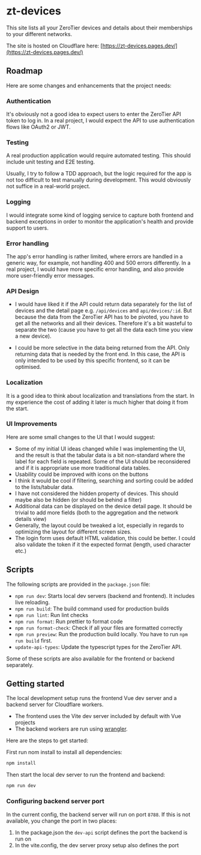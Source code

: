 # zt-devices

This site lists all your ZeroTier devices and details about their memberships to your different networks.

The site is hosted on Cloudflare here: [https://zt-devices.pages.dev/](https://zt-devices.pages.dev/)

## Roadmap

Here are some changes and enhancements that the project needs:

### Authentication

It's obviously not a good idea to expect users to enter the ZeroTier API token to log in. In a real project, I would expect the API to use authentication flows like OAuth2 or JWT.

### Testing

A real production application would require automated testing. This should include unit testing and E2E testing.

Usually, I try to follow a TDD approach, but the logic required for the app is not too difficult to test manually during development. This would obviously not suffice in a real-world project.

### Logging

I would integrate some kind of logging service to capture both frontend and backend exceptions in order to monitor the application's health and provide support to users.

### Error handling

The app's error handling is rather limited, where errors are handled in a generic way, for example, not handling 400 and 500 errors differently. In a real project, I would have more specific error handling, and also provide more user-friendly error messages.

### API Design

- I would have liked it if the API could return data separately for the list of devices and the detail page e.g. `/api/devices` and `api/devices/:id`. But because the data from the ZeroTier API has to be pivoted, you have to get all the networks and all their devices. Therefore it's a bit wasteful to separate the two (cause you have to get all the data each time you view a new device).

- I could be more selective in the data being returned from the API. Only returning data that is needed by the front end. In this case, the API is only intended to be used by this specific frontend, so it can be optimised.

### Localization

It is a good idea to think about localization and translations from the start. In my experience the cost of adding it later is much higher that doing it from the start.

### UI Improvements

Here are some small changes to the UI that I would suggest:

- Some of my initial UI ideas changed while I was implementing the UI, and the result is that the tabular data is a bit non-standard where the label for each field is repeated. Some of the UI should be reconsidered and if it is appropriate use more traditional data tables.
- Usability could be improved with icons on the buttons
- I think it would be cool if filtering, searching and sorting could be added to the lists/tabular data.
- I have not considered the hidden property of devices. This should maybe also be hidden (or should be behind a filter)
- Additional data can be displayed on the device detail page. It should be trivial to add more fields (both to the aggregation and the network details view)
- Generally, the layout could be tweaked a lot, especially in regards to optimizing the layout for different screen sizes.
- The login form uses default HTML validation, this could be better. I could also validate the token if it the expected format (length, used character etc.)

## Scripts

The following scripts are provided in the `package.json` file:

- `npm run dev`: Starts local dev servers (backend and frontend). It includes live reloading.
- `npm run build`: The build command used for production builds
- `npm run lint`: Run lint checks
- `npm run format`: Run prettier to format code
- `npm run format-check`: Check if all your files are formatted correctly
- `npm run preview`: Run the production build locally. You have to run `npm run build` first.
- `update-api-types`: Update the typescript types for the ZeroTier API.

Some of these scripts are also available for the frontend or backend separately.

## Getting started

The local development setup runs the frontend Vue dev server and a backend server for Cloudflare workers.

- The frontend uses the Vite dev server included by default with Vue projects
- The backend workers are run using [wrangler](https://developers.cloudflare.com/workers/wrangler/).

Here are the steps to get started:

First run nom install to install all dependencies:

```bash
npm install
```

Then start the local dev server to run the frontend and backend:

```bash
npm run dev
```

### Configuring backend server port

In the current config, the backend server will run on port `8788`. If this is not available, you change the port in two places:

1. In the package.json the `dev-api` script defines the port the backend is run on
2. In the vite.config, the dev server proxy setup also defines the port
